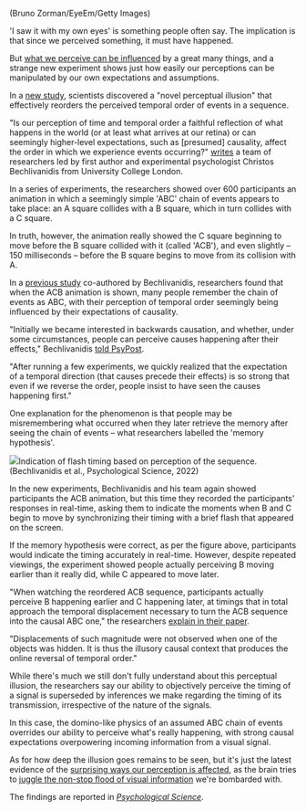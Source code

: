 (Bruno Zorman/EyeEm/Getty Images)

'I saw it with my own eyes' is something people often say. The implication is that since we perceived something, it must have happened.

But [what we perceive can be influenced](https://www.sciencealert.com/what-we-know-affects-our-visual-perception-of-the-world-study-finds) by a great many things, and a strange new experiment shows just how easily our perceptions can be manipulated by our own expectations and assumptions.

In a [new study](https://journals.sagepub.com/doi/abs/10.1177/09567976211032663), scientists discovered a "novel perceptual illusion" that effectively reorders the perceived temporal order of events in a sequence.

"Is our perception of time and temporal order a faithful reflection of what happens in the world (or at least what arrives at our retina) or can seemingly higher-level expectations, such as \[presumed\] causality, affect the order in which we experience events occurring?" [writes](https://journals.sagepub.com/doi/abs/10.1177/09567976211032663) a team of researchers led by first author and experimental psychologist Christos Bechlivanidis from University College London.

In a series of experiments, the researchers showed over 600 participants an animation in which a seemingly simple 'ABC' chain of events appears to take place: an A square collides with a B square, which in turn collides with a C square.

In truth, however, the animation really showed the C square beginning to move before the B square collided with it (called 'ACB'), and even slightly – 150 milliseconds – before the B square begins to move from its collision with A.

In a [previous study](https://www.sciencedirect.com/science/article/pii/S0010027715300573?via%3Dihub) co-authored by Bechlivanidis, researchers found that when the ACB animation is shown, many people remember the chain of events as ABC, with their perception of temporal order seemingly being influenced by their expectations of causality.

"Initially we became interested in backwards causation, and whether, under some circumstances, people can perceive causes happening after their effects," Bechlivanidis [told PsyPost](https://www.psypost.org/2022/03/psychologists-uncover-a-novel-perceptual-illusion-that-provides-insight-into-the-nature-of-time-perception-62770).

"After running a few experiments, we quickly realized that the expectation of a temporal direction (that causes precede their effects) is so strong that even if we reverse the order, people insist to have seen the causes happening first."

One explanation for the phenomenon is that people may be misremembering what occurred when they later retrieve the memory after seeing the chain of events – what researchers labelled the 'memory hypothesis'.

![](https://www.sciencealert.com/images/2022-03/figure_two_abc_acb_animation.jpg)Indication of flash timing based on perception of the sequence. (Bechlivanidis et al., Psychological Science, 2022)

In the new experiments, Bechlivanidis and his team again showed participants the ACB animation, but this time they recorded the participants' responses in real-time, asking them to indicate the moments when B and C begin to move by synchronizing their timing with a brief flash that appeared on the screen.

If the memory hypothesis were correct, as per the figure above, participants would indicate the timing accurately in real-time. However, despite repeated viewings, the experiment showed people actually perceiving B moving earlier than it really did, while C appeared to move later.

"When watching the reordered ACB sequence, participants actually perceive B happening earlier and C happening later, at timings that in total approach the temporal displacement necessary to turn the ACB sequence into the causal ABC one," the researchers [explain in their paper](https://journals.sagepub.com/doi/abs/10.1177/09567976211032663).

"Displacements of such magnitude were not observed when one of the objects was hidden. It is thus the illusory causal context that produces the online reversal of temporal order."

While there's much we still don't fully understand about this perceptual illusion, the researchers say our ability to objectively perceive the timing of a signal is superseded by inferences we make regarding the timing of its transmission, irrespective of the nature of the signals.

In this case, the domino-like physics of an assumed ABC chain of events overrides our ability to perceive what's really happening, with strong causal expectations overpowering incoming information from a visual signal.

As for how deep the illusion goes remains to be seen, but it's just the latest evidence of the [surprising ways our perception is affected](https://www.sciencealert.com/every-heartbeat-alters-our-perception-of-the-world-study-finds), as the brain tries to [juggle the non-stop flood of visual information](https://www.sciencealert.com/to-help-us-see-a-stable-world-our-brains-keep-us-15-seconds-in-the-past) we're bombarded with.

The findings are reported in [*Psychological Science*](https://doi.org/10.1177%2F09567976211032663).